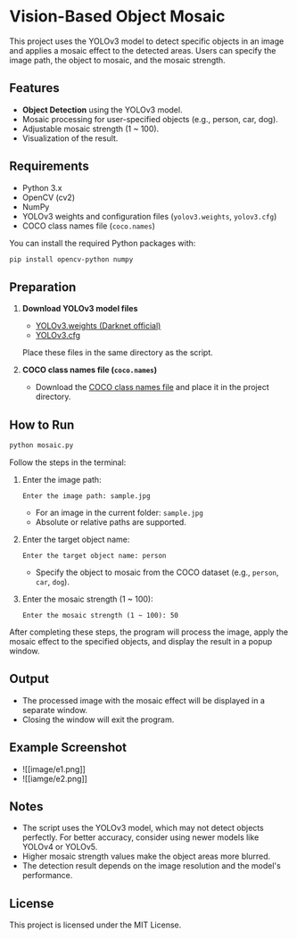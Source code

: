 # Vision-Based Object Mosaic

This project uses the YOLOv3 model to detect specific objects in an image and applies a mosaic effect to the detected areas. Users can specify the image path, the object to mosaic, and the mosaic strength.

## Features

- **Object Detection** using the YOLOv3 model.
- Mosaic processing for user-specified objects (e.g., person, car, dog).
- Adjustable mosaic strength (1 ~ 100).
- Visualization of the result.

## Requirements

- Python 3.x
- OpenCV (cv2)
- NumPy
- YOLOv3 weights and configuration files (`yolov3.weights`, `yolov3.cfg`)
- COCO class names file (`coco.names`)

You can install the required Python packages with:

```bash
pip install opencv-python numpy
```

## Preparation

1. **Download YOLOv3 model files**
    
    - [YOLOv3.weights (Darknet official)](https://pjreddie.com/media/files/yolov3.weights)
    - [YOLOv3.cfg](https://github.com/pjreddie/darknet/blob/master/cfg/yolov3.cfg)
    
    Place these files in the same directory as the script.
    
2. **COCO class names file (`coco.names`)**
    
    - Download the [COCO class names file](https://github.com/pjreddie/darknet/blob/master/data/coco.names) and place it in the project directory.

## How to Run

```bash
python mosaic.py
```

Follow the steps in the terminal:

1. Enter the image path:
    
    ```
    Enter the image path: sample.jpg
    ```
    
    - For an image in the current folder: `sample.jpg`
    - Absolute or relative paths are supported.
2. Enter the target object name:
    
    ```
    Enter the target object name: person
    ```
    
    - Specify the object to mosaic from the COCO dataset (e.g., `person`, `car`, `dog`).
3. Enter the mosaic strength (1 ~ 100):
    
    ```
    Enter the mosaic strength (1 ~ 100): 50
    ```
    

After completing these steps, the program will process the image, apply the mosaic effect to the specified objects, and display the result in a popup window.

## Output

- The processed image with the mosaic effect will be displayed in a separate window.
- Closing the window will exit the program.

## Example Screenshot
- ![[image/e1.png]]
- ![[iamge/e2.png]]
## Notes

- The script uses the YOLOv3 model, which may not detect objects perfectly. For better accuracy, consider using newer models like YOLOv4 or YOLOv5.
- Higher mosaic strength values make the object areas more blurred.
- The detection result depends on the image resolution and the model's performance.

## License

This project is licensed under the MIT License.
